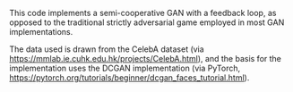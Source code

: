 This code implements a semi-cooperative GAN with a feedback loop, as opposed to the traditional strictly adversarial game employed in most GAN implementations. 

The data used is drawn from the CelebA dataset (via https://mmlab.ie.cuhk.edu.hk/projects/CelebA.html), and the basis for the implementation uses the DCGAN implementation
(via PyTorch, https://pytorch.org/tutorials/beginner/dcgan_faces_tutorial.html). 
